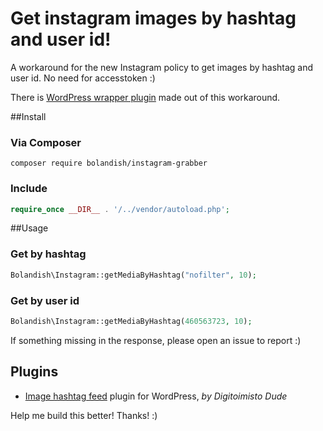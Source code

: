 # Get instagram images by hashtag and user id!
A workaround for the new Instagram policy to get images by hashtag and user id.
No need for accesstoken :)

There is [WordPress wrapper plugin](#plugins) made out of this workaround.

##Install

### Via Composer
```shell
composer require bolandish/instagram-grabber
```

### Include
```php
require_once __DIR__ . '/../vendor/autoload.php';
```

##Usage

### Get by hashtag
```php
Bolandish\Instagram::getMediaByHashtag("nofilter", 10);
```

### Get by user id
```php
Bolandish\Instagram::getMediaByHashtag(460563723, 10);
```

If something missing in the response, please open an issue to report :)

## Plugins
* [Image hashtag feed](https://github.com/digitoimistodude/image-hashtag-feed) plugin for WordPress, _by Digitoimisto Dude_

Help me build this better! Thanks! :)
